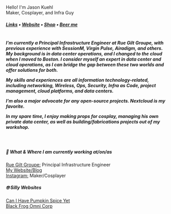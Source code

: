 


<br>Hello! I'm Jason Kuehl
<br>Maker, Cosplayer, and Infra Guy  </h5>

<h5> <a href="https://links.stephenajulu.com">Links</a> • <a href="https://jasonkuehl.com.com">Website</a> • <a href="https://jason-kuehl.creator-spring.com/?">Shop</a> • <a href="https://www.buymeacoffee.com/rcgfxDE">Beer me</a></h4>


<h5><br>I’m currently a Principal Infrastructure Engineer at Rue Gilt Groupe, with previous experience with SessionM, Virgin Pulse, Airadigm, and others. My background is in data center operations, and I changed to the cloud when I moved to Boston. I consider myself an expert in data center and cloud operations, as I can bridge the gap between these two worlds and offer solutions for both.
 
My skills and experiences are all information technology-related, including networking, Wireless, Ops, Security, Infra as Code, project management, cloud platforms, and data centers.
 
I’m also a major advocate for any open-source projects. Nextcloud is my favorite.
 
In my spare time, I enjoy making props for cosplay, managing his own private data center, as well as building/fabrications projects out of my workshop.
 </h3>

<p>&nbsp;&nbsp;&nbsp;&nbsp;&nbsp;</p>
<h5>💼 What & Where I am currently working at/on/as</h5>

<p>
<a href="https://ruelala.com">Rue Gilt Groupe:</a> Principal Infrastructure Engineer<br>
<a href="https://jasonkuehl.com">My Website/Blog</a><br>
<a href="https://www.instagram.com/jason.kuehl/">Instagram:</a> Maker/Cosplayer<br>
</p>

<h5>🤓 Silly Websites</h5>

<p>
<a href="http://canihavepumpkinspiceyet.com/">Can I Have Pumpkin Spice Yet</a> <br>
<a href="http://blackfrogomnicorp.com/">Black Frog Omni Corp</a> <br>
</p>


<!-- BLOGPOSTS:START -->
<!-- BLOGPOSTS:END -->